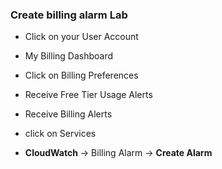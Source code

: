### Create billing alarm Lab
* Click on your User Account
* My Billing Dashboard
* Click on Billing Preferences 
* Receive Free Tier Usage Alerts
* Receive Billing Alerts

* click on Services
* **CloudWatch** -> Billing Alarm -> **Create Alarm**
